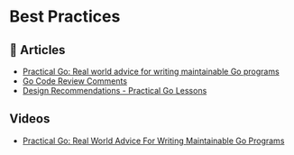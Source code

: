 # Best Practices

## 📕 Articles
- [Practical Go: Real world advice for writing maintainable Go programs](https://dave.cheney.net/practical-go/presentations/gophercon-israel.html)
- [Go Code Review Comments](https://github.com/golang/go/wiki/CodeReviewComments)
- [Design Recommendations - Practical Go Lessons](https://www.practical-go-lessons.com/chap-40-design-recommendations)
## Videos
- [Practical Go: Real World Advice For Writing Maintainable Go Programs](https://www.youtube.com/watch?v=EXrEd1-GZR0)